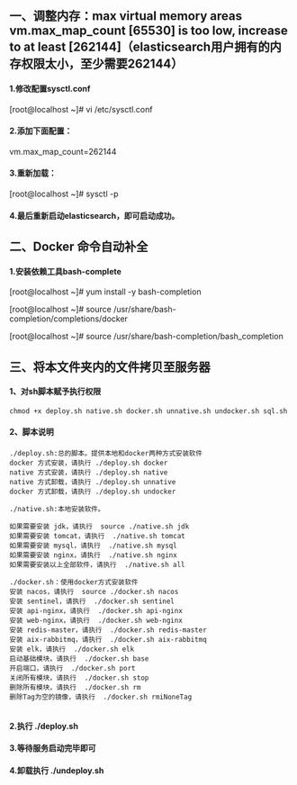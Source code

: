 ## 一、调整内存：max virtual memory areas vm.max_map_count [65530] is too low, increase to at least [262144]（elasticsearch用户拥有的内存权限太小，至少需要262144）

#### 1.修改配置sysctl.conf
[root@localhost ~]# vi /etc/sysctl.conf
#### 2.添加下面配置：
vm.max_map_count=262144
#### 3.重新加载：
[root@localhost ~]# sysctl -p
#### 4.最后重新启动elasticsearch，即可启动成功。


## 二、Docker 命令自动补全
#### 1.安装依赖工具bash-complete
[root@localhost ~]# yum install -y bash-completion

[root@localhost ~]# source /usr/share/bash-completion/completions/docker

[root@localhost ~]# source /usr/share/bash-completion/bash_completion

## 三、将本文件夹内的文件拷贝至服务器
#### 1、对sh脚本赋予执行权限

```shell
chmod +x deploy.sh native.sh docker.sh unnative.sh undocker.sh sql.sh 
```

#### 2、脚本说明



```
./deploy.sh:总的脚本。提供本地和docker两种方式安装软件
docker 方式安装，请执行 ./deploy.sh docker
native 方式安装，请执行 ./deploy.sh native
native 方式卸载，请执行 ./deploy.sh unnative
docker 方式卸载，请执行 ./deploy.sh undocker

./native.sh:本地安装软件。

如果需要安装 jdk，请执行  source ./native.sh jdk
如果需要安装 tomcat，请执行  ./native.sh tomcat
如果需要安装 mysql，请执行  ./native.sh mysql
如果需要安装 nginx，请执行  ./native.sh nginx
如果需要安装以上全部软件，请执行  ./native.sh all

./docker.sh：使用docker方式安装软件
安装 nacos，请执行  source ./docker.sh nacos
安装 sentinel，请执行  ./docker.sh sentinel
安装 api-nginx，请执行  ./docker.sh api-nginx
安装 web-nginx，请执行  ./docker.sh web-nginx
安装 redis-master，请执行  ./docker.sh redis-master
安装 aix-rabbitmq，请执行  ./docker.sh aix-rabbitmq
安装 elk，请执行  ./docker.sh elk
启动基础模块，请执行  ./docker.sh base
开启端口，请执行  ./docker.sh port
关闭所有模块，请执行  ./docker.sh stop
删除所有模块，请执行  ./docker.sh rm
删除Tag为空的镜像，请执行  ./docker.sh rmiNoneTag


```



#### 2.执行 ./deploy.sh

#### 3.等待服务启动完毕即可

#### 4.卸载执行 ./undeploy.sh